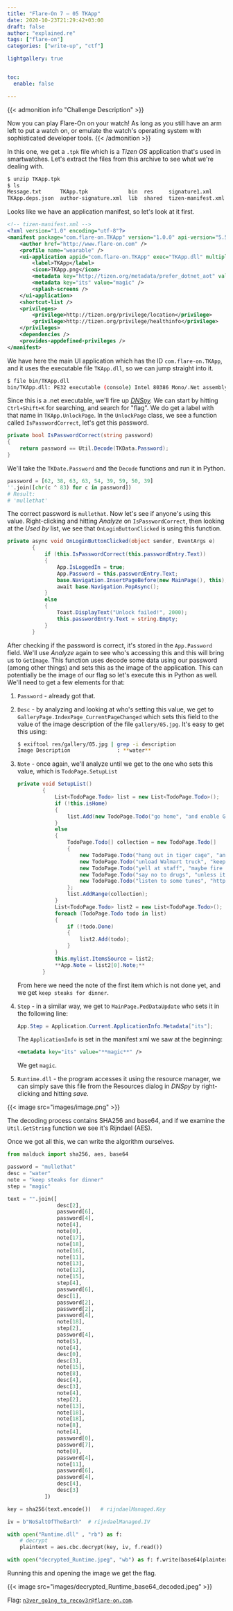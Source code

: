 ```yaml
---
title: "Flare-On 7 — 05 TKApp"
date: 2020-10-23T21:29:42+03:00
draft: false
author: "explained.re"
tags: ["flare-on"]
categories: ["write-up", "ctf"]

lightgallery: true


toc:
  enable: false

---
```


{{< admonition info "Challenge Description" >}}

Now you can play Flare-On on your watch! As long as you still have an arm left to put a watch on, or emulate the watch's operating system with sophisticated developer tools.
{{< /admonition >}}

In this one, we get a `.tpk` file which is a *Tizen OS* application that's used in smartwatches. Let's extract the files from this archive to see what we're dealing with.

```bash
$ unzip TKApp.tpk
$ ls
Message.txt      TKApp.tpk             bin  res     signature1.xml
TKApp.deps.json  author-signature.xml  lib  shared  tizen-manifest.xml
```

Looks like we have an application manifest, so let's look at it first.

```xml
<!-- tizen-manifest.xml -->
<?xml version="1.0" encoding="utf-8"?>
<manifest package="com.flare-on.TKApp" version="1.0.0" api-version="5.5" xmlns="http://tizen.org/ns/packages">
    <author href="http://www.flare-on.com" />
    <profile name="wearable" />
    <ui-application appid="com.flare-on.TKApp" exec="TKApp.dll" multiple="false" nodisplay="false" taskmanage="true" api-version="6" type="dotnet" launch_mode="single">
        <label>TKApp</label>
        <icon>TKApp.png</icon>
        <metadata key="http://tizen.org/metadata/prefer_dotnet_aot" value="true" />
        <metadata key="its" value="magic" />
        <splash-screens />
    </ui-application>
    <shortcut-list />
    <privileges>
        <privilege>http://tizen.org/privilege/location</privilege>
        <privilege>http://tizen.org/privilege/healthinfo</privilege>
    </privileges>
    <dependencies />
    <provides-appdefined-privileges />
</manifest>
```

We have here the main UI application which has the ID `com.flare-on.TKApp`, and it uses the executable file `TKApp.dll`, so we can jump straight into it.

```bash
$ file bin/TKApp.dll                                                                                            130 ↵
bin/TKApp.dll: PE32 executable (console) Intel 80386 Mono/.Net assembly, for MS Windows
```

Since this is a .net executable, we'll fire up *[DNSpy](https://github.com/dnSpy/dnSpy/releases).* We can start by hitting `Ctrl+Shift+K` for searching, and search for "flag". We do get a label with that name in `TKApp.UnlockPage`. In the `UnlockPage` class, we see a function called `IsPasswordCorrect`, let's get this password. 

```csharp
private bool IsPasswordCorrect(string password)
{
	return password == Util.Decode(TKData.Password);
}
```

We'll take the `TKDate.Password` and the `Decode` functions and run it in Python.

```python
password = [62, 38, 63, 63, 54, 39, 59, 50, 39]
''.join([chr(c ^ 83) for c in password])
# Result:
# 'mullethat'
```

The correct password is `mullethat`. Now let's see if anyone's using this value. Right-clicking and hitting *Analyze* on `IsPasswordCorrect`, then looking at the *Used by* list, we see that `OnLoginButtonClicked` is using this function.

```csharp
private async void OnLoginButtonClicked(object sender, EventArgs e)
		{
			if (this.IsPasswordCorrect(this.passwordEntry.Text))
			{
				App.IsLoggedIn = true;
				App.Password = this.passwordEntry.Text;
				base.Navigation.InsertPageBefore(new MainPage(), this);
				await base.Navigation.PopAsync();
			}
			else
			{
				Toast.DisplayText("Unlock failed!", 2000);
				this.passwordEntry.Text = string.Empty;
			}
		}
```

After checking if the password is correct, it's stored in the `App.Password` field. We'll use *Analyze* again to see who's accessing this and this will bring us to `GetImage`. This function uses decode some data using our password (among other things) and sets this as the image of the application. This can potentially be the image of our flag so let's execute this in Python as well. We'll need to get a few elements for that:

1. `Password` - already got that.
2. `Desc` - by analyzing and looking at who's setting this value, we get to `GalleryPage.IndexPage_CurrentPageChanged` which sets this field to the value of the image description of the file `gallery/05.jpg`. It's easy to get this using:

    ```bash
    $ exiftool res/gallery/05.jpg | grep -i description                                                                                                                                        1 ↵
    Image Description               : **water**
    ```

3. `Note` - once again, we'll analyze until we get to the one who sets this value, which is `TodoPage.SetupList` 

    ```csharp
    private void SetupList()
    		{
    			List<TodoPage.Todo> list = new List<TodoPage.Todo>();
    			if (!this.isHome)
    			{
    				list.Add(new TodoPage.Todo("go home", "and enable GPS", false));
    			}
    			else
    			{
    				TodoPage.Todo[] collection = new TodoPage.Todo[]
    				{
    					new TodoPage.Todo("hang out in tiger cage", "and survive", true),
    					new TodoPage.Todo("unload Walmart truck", "keep steaks for dinner", false),
    					new TodoPage.Todo("yell at staff", "maybe fire someone", false),
    					new TodoPage.Todo("say no to drugs", "unless it's a drinking day", false),
    					new TodoPage.Todo("listen to some tunes", "https://youtu.be/kTmZnQOfAF8", true)
    				};
    				list.AddRange(collection);
    			}
    			List<TodoPage.Todo> list2 = new List<TodoPage.Todo>();
    			foreach (TodoPage.Todo todo in list)
    			{
    				if (!todo.Done)
    				{
    					list2.Add(todo);
    				}
    			}
    			this.mylist.ItemsSource = list2;
    			**App.Note = list2[0].Note;**
    		}
    ```

    From here we need the note of the first item which is not done yet, and we get `keep steaks for dinner`.

4. `Step` - in a similar way, we get to `MainPage.PedDataUpdate` who sets it in the following line:

    ```csharp
    App.Step = Application.Current.ApplicationInfo.Metadata["its"];
    ```

    The `ApplicationInfo` is set in the manifest xml we saw at the beginning:

    ```xml
    <metadata key="its" value="**magic**" />
    ```

    We get `magic`.

5. `Runtime.dll` - the program accesses it using the resource manager, we can simply save this file from the Resources dialog in *DNSpy* by right-clicking and hitting *save.*

{{< image src="images/image.png" >}}

The decoding process contains SHA256 and base64, and if we examine the `Util.GetString` function we see it's Rijndael (AES).

Once we got all this, we can write the algorithm ourselves.

```python
from malduck import sha256, aes, base64

password = "mullethat"
desc = "water"
note = "keep steaks for dinner"
step = "magic"

text = "".join([
				desc[2],
				password[6],
				password[4],
				note[4],
				note[0],
				note[17],
				note[18],
				note[16],
				note[11],
				note[13],
				note[12],
				note[15],
				step[4],
				password[6],
				desc[1],
				password[2],
				password[2],
				password[4],
				note[18],
				step[2],
				password[4],
				note[5],
				note[4],
				desc[0],
				desc[3],
				note[15],
				note[8],
				desc[4],
				desc[3],
				note[4],
				step[2],
				note[13],
				note[18],
				note[18],
				note[8],
				note[4],
				password[0],
				password[7],
				note[0],
				password[4],
				note[11],
				password[6],
				password[4],
				desc[4],
				desc[3]
			])

key = sha256(text.encode())   # rijndaelManaged.Key

iv = b"NoSaltOfTheEarth"  # rijndaelManaged.IV

with open("Runtime.dll" , "rb") as f:
    # decrypt
    plaintext = aes.cbc.decrypt(key, iv, f.read())

with open("decrypted_Runtime.jpeg", "wb") as f: f.write(base64(plaintext))
```

Running this and opening the image we get the flag.

{{< image src="images/decrypted_Runtime_base64_decoded.jpeg" >}}

Flag: [`n3ver_go1ng_to_recov3r@flare-on.com`](mailto:n3ver_go1ng_to_recov3r@flare-on.com).